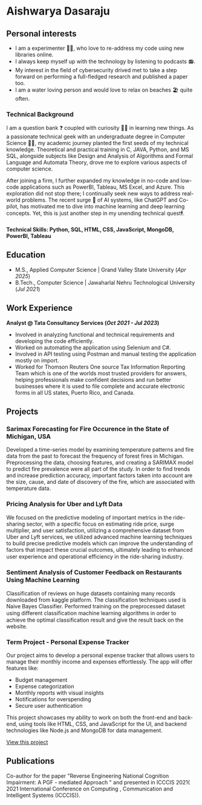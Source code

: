 # Aishwarya Dasaraju

## Personal interests
- I am a experimenter 👩‍🔬, who love to re-address my code using new libraries online.
- I always keep myself up with the technology by listening to podcasts 📻.
- My interest in the field of cybersecurity drived met to take a step forward on performing a full-fledged research and published a paper too.
- I am a water loving person and would love to relax on beaches 🏖️ quite often.

### Technical Background
I am a question bank ❓ coupled with curiosity 🕵️‍♀️ in learning new things. As a passionate technical geek with an undergraduate degree in Computer Science 👩‍🎓, my academic journey planted the first seeds of my technical knowledge. Theoretical and practical training in C, JAVA, Python, and MS SQL, alongside subjects like Design and Analysis of Algorithms and Formal Language and Automata Theory, drove me to explore various aspects of computer science.

After joining a firm, I further expanded my knowledge in no-code and low-code applications such as PowerBI, Tableau, MS Excel, and Azure. This exploration did not stop there; I continually seek new ways to address real-world problems. The recent surge 🤯 of AI systems, like ChatGPT and Co-pilot, has motivated me to dive into machine learning and deep learning concepts. Yet, this is just another step in my unending technical quest🕴.

#### Technical Skills: Python, SQL, HTML, CSS, JavaScript, MongoDB, PowerBI, Tableau

## Education
- M.S., Applied Computer Science | Grand Valley State University (_Apr 2025_)								       		
- B.Tech., Computer Science	     | Jawaharlal Nehru Technological University (_Jul 2021_)	 			        		

## Work Experience
**Analyst @ Tata Consultancy Services (_Oct 2021 - Jul 2023_)**
- Involved in analyzing functional and technical requirements and developing the code efficiently.
- Worked on automating the application using Selenium and C#.
- Involved in API testing using Postman and manual testing the application mostly on import.
- Worked for Thomson Reuters One source Tax Information Reporting Team which is one of the worlds most trusted providers for answers, helping professionals make confident decisions and run better businesses where it is used to file complete and accurate electronic forms in all US states, Puerto Rico, and Canada.

## Projects
### Sarimax Forecasting for Fire Occurence in the State of Michigan, USA

Developed a time-series model by examining temperature patterns and fire data from the past to forecast the frequency of forest fires in Michigan. Preprocessing the data, choosing features, and creating a SARIMAX model to predict fire prevalence were all part of the study. In order to find trends and increase prediction accuracy, important factors taken into account are the size, cause, and date of discovery of the fire, which are associated with temperature data. 


### Pricing Analysis for Uber and Lyft Data

We focused on the predictive modeling of important metrics in the ride-sharing sector, with a specific focus on estimating ride price, surge multiplier,  and user satisfaction,  utilizing a comprehensive dataset from Uber and Lyft services,  we utilized advanced machine learning techniques to build precise predictive models which can improve the understanding of factors that impact these crucial outcomes, ultimately leading to enhanced user experience and operational eﬃciency in the ride-sharing industry.


### Sentiment Analysis of Customer Feedback on Restaurants Using Machine Learning

Classification of reviews on huge datasets containing many records downloaded from kaggle platform. The classification techniques used is Naive Bayes Classifier. Performed training on the preprocessed dataset using diﬀerent classification machine learning algorithms in order to achieve the optimal classification result and give the result back on the website. 

### Term Project - Personal Expense Tracker

Our project aims to develop a personal expense tracker that allows users to manage their monthly income and expenses effortlessly. 
The app will offer features like:
- Budget management
- Expense categorization
- Monthly reports with visual insights
- Notifications for overspending
- Secure user authentication

This project showcases my ability to work on both the front-end and back-end, using tools like HTML, CSS, and JavaScript for the UI, and backend technologies like Node.js and MongoDB for data management.

[View this project](https://dasarajuaishwarya.github.io/analytica.github.io/)

## Publications

Co-author for the paper "Reverse Engineering National Cognition Impairment: A PGF - mediated Approach " and presented in ICCCIS 2021( 2021 International Conference on Computing , Communication and Intelligent Systems (ICCCIS)).
